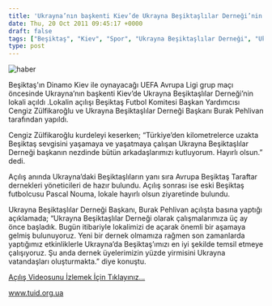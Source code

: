 ```yaml
---
title: 'Ukrayna’nın başkenti Kiev’de Ukrayna Beşiktaşlılar Derneği’nin lokali açıldı'
date: Thu, 20 Oct 2011 09:45:17 +0000
draft: false
tags: ["Beşiktaş", "Kiev", "Spor", "Ukrayna Beşiktaşlılar Derneği", "Ukrayna Beşiktaşlılar Derneği"]
type: post
---
```


![haber](https://burakpehlivan.org/tuid_images/besik.jpg)







































Beşiktaş'ın Dinamo Kiev ile oynayacağı UEFA Avrupa Ligi grup maçı öncesinde Ukrayna’nın başkenti Kiev’de Ukrayna Beşiktaşlılar Derneği’nin lokali açıldı .Lokalin açılışı Beşiktaş Futbol Komitesi Başkan Yardımcısı Cengiz Zülfikaroğlu ve Ukrayna Beşiktaşlılar Derneği Başkanı Burak Pehlivan tarafından yapıldı.

Cengiz Zülfikaroğlu kurdeleyi keserken; “Türkiye’den kilometrelerce uzakta Beşiktaş sevgisini yaşamaya ve yaşatmaya çalışan Ukrayna Beşiktaşlılar Derneği başkanın nezdinde bütün arkadaşlarımızı kutluyorum. Hayırlı olsun.” dedi.

Açılış anında Ukrayna’daki Beşiktaşlıların yanı sıra Avrupa Beşiktaş Taraftar dernekleri yöneticileri de hazır bulundu. Açılış sonrası ise eski Beşiktaş futbolcusu Pascal Nouma, lokale hayırlı olsun ziyaretinde bulundu.

Ukrayna Beşiktaşlılar Derneği Başkanı, Burak Pehlivan açılışta basına yaptığı açıklamada; “Ukrayna Beşiktaşlılar Derneği olarak çalışmalarımıza üç ay önce başladık. Bugün itibariyle lokalimizi de açarak önemli bir aşamaya gelmiş bulunuyoruz. Yeni bir dernek olmamıza rağmen son zamanlarda yaptığımız etkinliklerle Ukrayna’da Beşiktaş’ımızı en iyi şekilde temsil etmeye çalışıyoruz. Şu anda dernek üyelerimizin yüzde yirmisini Ukrayna vatandaşları oluşturmakta.” diye konuştu.

[Açılış Videosunu İzlemek İçin Tıklayınız...](http://www.facebook.com/photo.php?v=10150365831263427)

www.tuid.org.ua

